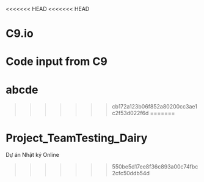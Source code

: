<<<<<<< HEAD
<<<<<<< HEAD
# C9.io
Code input from C9
=======
# abcde
>>>>>>> cb172a123b06f852a80200cc3ae1c2f53d022f6d
=======
# Project_TeamTesting_Dairy
Dự án Nhật ký Online
>>>>>>> 550be5d17ee8f36c893a00c74fbc2cfc50ddb54d
